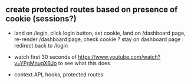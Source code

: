 ## create protected routes based on presence of cookie (sessions?)

  - land on /login, click login button, set cookie, land on /dashboard page, re-render /dashboard page, check cookie  ? stay on dashboard page : redirect back to /login

  - watch first 30 seconds of https://www.youtube.com/watch?v=YPgMnugXBJo to see what this does

  - context API, hooks, protected routes 

